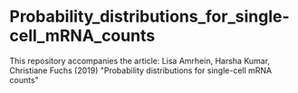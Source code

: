 # Probability_distributions_for_single-cell_mRNA_counts
This repository accompanies the article: Lisa Amrhein, Harsha Kumar, Christiane Fuchs (2019) "Probability distributions for single-cell mRNA counts" 
